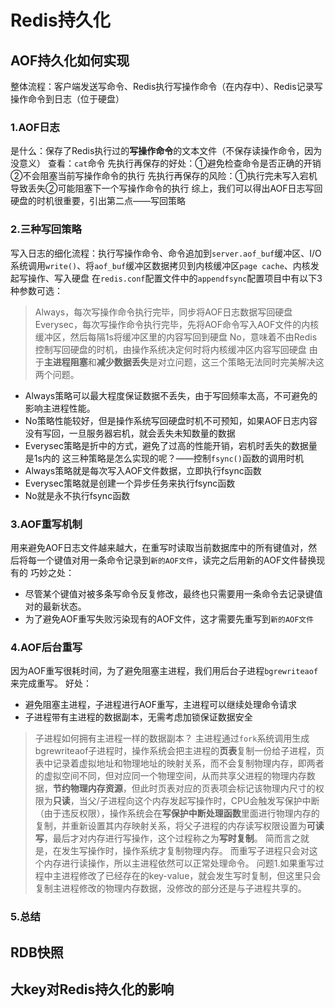 # Redis持久化

## AOF持久化如何实现
整体流程：客户端发送写命令、Redis执行写操作命令（在内存中）、Redis记录写操作命令到日志（位于硬盘）
### 1.AOF日志
是什么：保存了Redis执行过的**写操作命令**的文本文件（不保存读操作命令，因为没意义）
查看：`cat`命令
先执行再保存的好处：①避免检查命令是否正确的开销②不会阻塞当前写操作命令的执行
先执行再保存的风险：①执行完未写入宕机导致丢失②可能阻塞下一个写操作命令的执行
综上，我们可以得出AOF日志写回硬盘的时机很重要，引出第二点——写回策略
### 2.三种写回策略
写入日志的细化流程：执行写操作命令、命令追加到`server.aof_buf`缓冲区、I/O系统调用`write()`、将`aof_buf`缓冲区数据拷贝到内核缓冲区`page cache`、内核发起写操作、写入硬盘
在`redis.conf`配置文件中的`appendfsync`配置项目中有以下3种参数可选：
> Always，每次写操作命令执行完毕，同步将AOF日志数据写回硬盘
> Everysec，每次写操作命令执行完毕，先将AOF命令写入AOF文件的内核缓冲区，然后每隔1s将缓冲区里的内容写回到硬盘
> No，意味着不由Redis控制写回硬盘的时机，由操作系统决定何时将内核缓冲区内容写回硬盘
由于**主进程阻塞**和**减少数据丢失**是对立问题，这三个策略无法同时完美解决这两个问题。
- Always策略可以最大程度保证数据不丢失，由于写回频率太高，不可避免的影响主进程性能。
- No策略性能较好，但是操作系统写回硬盘时机不可预知，如果AOF日志内容没有写回，一旦服务器宕机，就会丢失未知数量的数据
- Everysec策略是折中的方式，避免了过高的性能开销，宕机时丢失的数据量是1s内的
这三种策略是怎么实现的呢？——控制`fsync()`函数的调用时机
- Always策略就是每次写入AOF文件数据，立即执行fsync函数
- Everysec策略就是创建一个异步任务来执行fsync函数
- No就是永不执行fsync函数


### 3.AOF重写机制

用来避免AOF日志文件越来越大，在重写时读取当前数据库中的所有键值对，然后将每一个键值对用一条命令记录到`新的AOF文件`，读完之后用新的AOF文件替换现有的
巧妙之处：
- 尽管某个键值对被多条写命令反复修改，最终也只需要用一条命令去记录键值对的最新状态。
- 为了避免AOF重写失败污染现有的AOF文件，这才需要先重写到`新的AOF文件`


### 4.AOF后台重写

因为AOF重写很耗时间，为了避免阻塞主进程，我们用后台子进程`bgrewriteaof`来完成重写。
好处：
- 避免阻塞主进程，子进程进行AOF重写，主进程可以继续处理命令请求
- 子进程带有主进程的数据副本，无需考虑加锁保证数据安全
> 子进程如何拥有主进程一样的数据副本？
> 主进程通过`fork`系统调用生成bgrewriteaof子进程时，操作系统会把主进程的**页表**复制一份给子进程，页表中记录着虚拟地址和物理地址的映射关系，而不会复制物理内存，即两者的虚拟空间不同，但对应同一个物理空间，从而共享父进程的物理内存数据，**节约物理内存资源**，但此时页表对应的页表项会标记该物理内尺寸的权限为**只读**，当父/子进程向这个内存发起写操作时，CPU会触发写保护中断（由于违反权限），操作系统会在**写保护中断处理函数**里面进行物理内存的复制，并重新设置其内存映射关系，将父子进程的内存读写权限设置为**可读写**，最后才对内存进行写操作，这个过程称之为**写时复制**。
> 简而言之就是，在发生写操作时，操作系统才复制物理内存。
> 而重写子进程只会对这个内存进行读操作，所以主进程依然可以正常处理命令。
> 问题1.如果重写过程中主进程修改了已经存在的key-value，就会发生写时复制，但这里只会复制主进程修改的物理内存数据，没修改的部分还是与子进程共享的。



### 5.总结

## RDB快照

## 大key对Redis持久化的影响